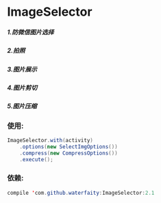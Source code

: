 # ImageSelector
##### 1.防微信图片选择
##### 2.拍照
##### 3.图片展示
##### 4.图片剪切
##### 5.图片压缩

### 使用:
```java
ImageSelector.with(activity)
    .options(new SelectImgOptions())
    .compress(new CompressOptions())
    .execute();
```

### 依赖:
```java
compile 'com.github.waterfaity:ImageSelector:2.1
```
